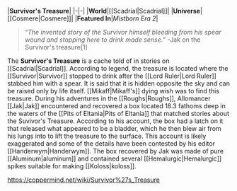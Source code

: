 |**Survivor's Treasure**|
|-|-|
|**World**|[[Scadrial\|Scadrial]]|
|**Universe**|[[Cosmere\|Cosmere]]|
|**Featured In**|*Mistborn Era 2*|

>“*The invented story of the Survivor himself bleeding from his spear wound and stopping here to drink made sense.*”
\-Jak on the Survivor's treasure[1]


The **Survivor's Treasure** is a cache told of in stories on [[Scadrial\|Scadrial]].
According to legend, the treasure is located where the [[Survivor\|Survivor]] stopped to drink after the [[Lord Ruler\|Lord Ruler]] stabbed him with a spear. It is said that it is hidden opposite the sky and can be raised only by life itself. [[Mikaff\|Mikaff's]] dying wish was to find this treasure.
During his adventures in the [[Roughs\|Roughs]], Allomancer [[Jak\|Jak]] encountered and recovered a box located 18.3 fathoms deep in the waters of the [[Pits of Eltania\|Pits of Eltania]] that matched stories about the Suvivor's Treasure. According to his account, the box had a latch on it that released what appeared to be a bladder, which he then blew air from his lungs into to lift the treasure to the surface. This account is likely exaggerated and some of the details have been contested by his editor [[Handerwym\|Handerwym]]. The box recovered by Jak was made of pure [[Aluminum\|aluminum]] and contained several [[Hemalurgic\|Hemalurgic]] spikes suitable for making [[Koloss\|koloss]].



https://coppermind.net/wiki/Survivor%27s_Treasure